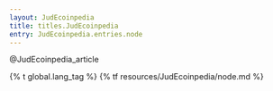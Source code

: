```yaml
---
layout: JudEcoinpedia
title: titles.JudEcoinpedia
entry: JudEcoinpedia.entries.node
---
```


@JudEcoinpedia_article

{% t global.lang_tag %}
{% tf resources/JudEcoinpedia/node.md %}
